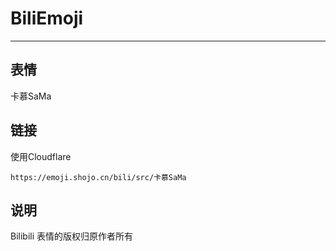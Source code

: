 # BiliEmoji
---
## 表情
卡慕SaMa
## 链接
使用Cloudflare
```
https://emoji.shojo.cn/bili/src/卡慕SaMa
```
## 说明
Bilibili 表情的版权归原作者所有
